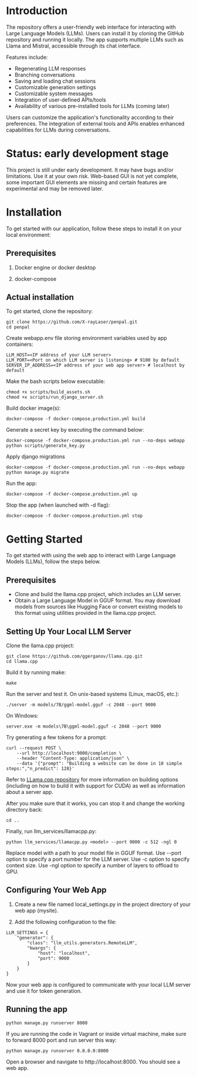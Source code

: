 # Introduction

The repository offers a user-friendly web interface for interacting with Large Language Models (LLMs). Users can install it by cloning the GitHub repository and running it locally. The app supports multiple LLMs such as Llama and Mistral, accessible through its chat interface.


Features include:
- Regenerating LLM responses
- Branching conversations
- Saving and loading chat sessions
- Customizable generation settings
- Customizable system messages
- Integration of user-defined APIs/tools
- Availability of various pre-installed tools for LLMs (coming later)


Users can customize the application's functionality according to their preferences. The integration of external tools and APIs enables enhanced capabilities for LLMs during conversations.

# Status: early development stage

This project is still under early development. It may have bugs and/or limitations. Use it at your own risk.
Web-based GUI is not yet complete, some important GUI elements are missing and certain features are experimental and may be removed later.

# Installation

To get started with our application, follow these steps to install it on your local environment:

## Prerequisites

1. Docker engine or docker desktop

2. docker-compose

## Actual installation

To get started, clone the repository:

```
git clone https://github.com/X-rayLaser/penpal.git
cd penpal
```

Create webapp.env file storing environment variables used by app containers:
```
LLM_HOST=<IP address of your LLM server>
LLM_PORT=<Port on which LLM server is listening> # 9100 by default
SERVER_IP_ADDRESS=<IP address of your web app server> # localhost by default
```

Make the bash scripts below executable:
```
chmod +x scripts/build_assets.sh
chmod +x scripts/run_django_server.sh
```

Build docker image(s):
```
docker-compose -f docker-compose.production.yml build
```

Generate a secret key by executing the command below:
```
docker-compose -f docker-compose.production.yml run --no-deps webapp python scripts/generate_key.py
```

Apply django migrations
```
docker-compose -f docker-compose.production.yml run --no-deps webapp python manage.py migrate
```

Run the app:
```
docker-compose -f docker-compose.production.yml up
```

Stop the app (when launched with -d flag):
```
docker-compose -f docker-compose.production.yml stop
```

# Getting Started

To get started with using the web app to interact with Large Language Models (LLMs), follow the steps below.

## Prerequisites

- Clone and build the llama.cpp project, which includes an LLM server.
- Obtain a Large Language Model in GGUF format. You may download models from sources like Hugging Face or convert existing models to this format using utilities provided in the llama.cpp project.

## Setting Up Your Local LLM Server

Clone the llama.cpp project:
```
git clone https://github.com/ggerganov/llama.cpp.git
cd llama.cpp
```

Build it by running make:
```
make
```

Run the server and test it. On unix-based systems (Linux, macOS, etc.):
```
./server -m models/7B/ggml-model.gguf -c 2048 --port 9000
```

On Windows:
```
server.exe -m models\7B\ggml-model.gguf -c 2048 --port 9000
```

Try generating a few tokens for a prompt:
```
curl --request POST \
    --url http://localhost:9000/completion \
    --header "Content-Type: application/json" \
    --data '{"prompt": "Building a website can be done in 10 simple steps:","n_predict": 128}'
```

Refer to [LLama.cpp repository](https://github.com/ggerganov/llama.cpp) for more information on building options (including on how to build it with support for CUDA) as well as information about a server app.

After you make sure that it works, you can stop it and change the working directory back:
```
cd ..
```

Finally, run llm_services/llamacpp.py:
```
python llm_services/llamacpp.py <model> --port 9000 -c 512 -ngl 0
```

Replace model with a path to your model file in GGUF format. Use --port option to specify a port number for the LLM server. Use -c option to specify context size. Use -ngl option to specify a number of layers to offload to GPU.

## Configuring Your Web App

1. Create a new file named local_settings.py in the project directory of your web app (mysite).

2. Add the following configuration to the file:
```
LLM_SETTINGS = {
    "generator": {
        "class": "llm_utils.generators.RemoteLLM",
        "kwargs": {
            "host": "localhost",
            "port": 9000
        }
    }
}
```

Now your web app is configured to communicate with your local LLM server and use it for token generation.

## Running the app
```
python manage.py runserver 8000
```

If you are running the code in Vagrant or inside virtual machine, 
make sure to forward 8000 port and run server this way:
```
python manage.py runserver 0.0.0.0:8000
```

Open a browser and navigate to http://localhost:8000. You should see a web app.
